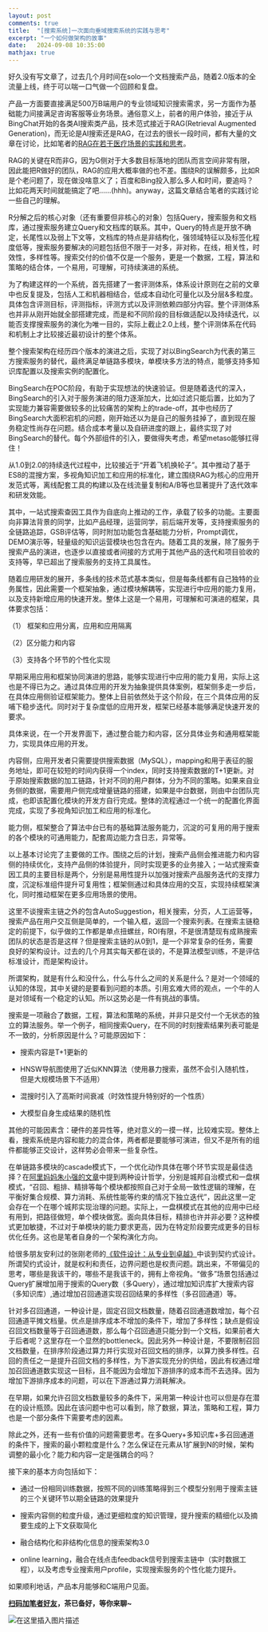 ```yaml
---
layout: post
comments: true
title:  "[搜索系统]一次面向垂域搜索系统的实践与思考"
excerpt: "一个如何做架构的故事"
date:   2024-09-08 10:35:00
mathjax: true
---
```


好久没有写文章了，过去几个月时间在solo一个文档搜索产品，随着2.0版本的全流量上线，终于可以喘一口气做一个回顾和复盘。

产品一方面要直接满足500万B端用户的专业领域知识搜索需求，另一方面作为基础能力间接满足咨询客服等业务场景。通俗意义上，前者的用户体验，接近于从BingChat开始的各类AI搜索类产品，技术范式接近于RAG(Retrieval Augmented Generation)，而无论是AI搜索还是RAG，在过去的很长一段时间，都有大量的文章在讨论，比如笔者的[RAG在若干医疗场景的实践和思考](https://mp.weixin.qq.com/s?__biz=MzU2MTY2ODEzNA==&mid=2247484869&idx=1&sn=4bf5c85a58fa2e5ee477442752d2a832&chksm=fc740c8ccb03859afd52c4294626eb7b9014533cb4615343f4102708a46128db8fe70afa8407&token=1535827598&lang=zh_CN#rd)。

RAG的关键在R而非G，因为G侧对于大多数目标落地的团队而言空间非常有限，因此能把R做好的团队，RAG的应用大概率做的也不差。围绕R的误解颇多，比如R是个老问题了，现在做没啥意义了；百度和Bing投入那么多人和时间，要追吗？比如花两天时间就能搞定了吧......(hhh)。anyway，这篇文章结合笔者的实践讨论一些自己的理解。

R分解之后的核心对象（还有重要但非核心的对象）包括Query，搜索服务和文档库，通过搜索服务建立Query和文档库的联系。其中，Query的特点是开放不确定，长尾性以及弱上下文等，文档库的特点是非结构化，强领域特征以及标签化程度低等，搜索服务要解决的问题包括但不限于一对多，非对称，在线，相关性，时效性，多样性等。搜索交付的价值不仅是一个服务，更是一个数据，工程，算法和策略的结合体，一个易用，可理解，可持续演进的系统。

为了构建这样的一个系统，首先搭建了一套评测体系，体系设计原则在之前的文章中也反复提及，包括人工和机器相结合，低成本自动化可量化以及分层&多粒度。具体包含评测目标，评测指标，评测方式以及评测依赖四部分内容。整个评测体系也并非从刚开始就全部搭建完成，而是和不同阶段的目标做适配以及持续迭代，以能否支撑搜索服务的演化为唯一目的，实际上截止2.0上线，整个评测体系在代码和机制上才比较接近最初设计的整个体系。

整个搜索架构在经历四个版本的演进之后，实现了对以BingSearch为代表的第三方搜索服务的替代，最终满足单链路多模块，单模块多方法的特点，能够支持多知识库配置以及搜索实例的配置化。

BingSearch在POC阶段，有助于实现想法的快速验证。但是随着迭代的深入，BingSearch的引入对于服务演进的阻力逐渐加大，比如过滤只能后置，比如为了实现能力兼容需要做较多的比较痛苦的架构上的trade-off，其中也经历了BingSearch大面积宕机的问题，刚开始还以为是自己的服务挂掉了，直到现在服务稳定性尚存在问题。结合成本考量以及自研进度的跟上，最终实现了对BingSearch的替代。每个外部组件的引入，要做得失考虑，希望metaso能够扛得住！

从1.0到2.0的持续迭代过程中，比较接近于“开着飞机换轮子”。其中推动了基于ES8的混搜方案，多视角知识加工和应用的标准化，建立围绕RAG为核心的应用开发范式等，离线配套工具的构建以及在线流量复制和A/B等也显著提升了迭代效率和研发效能。

其中，一站式搜索查因工具作为自底向上推动的工作，承载了较多的功能。主要面向非算法背景的同学，比如产品经理，运营同学，前后端开发等，支持搜索服务的全链路追踪，GSB评估等，同时附加功能包含基础能力分析，Prompt调优，DEMO演示等，轻量级的知识运营模块也包含在内。随着工具的发展，除了服务于搜索产品的演进，也逐步以直接或者间接的方式用于其他产品的迭代和项目验收的支持等，早已超出了搜索服务的支持工具属性。

随着应用研发的展开，多条线的技术范式基本类似，但是每条线都有自己独特的业务属性，因此需要一个框架抽象，通过模块解耦等，实现进行中应用的能力复用，以及支持新增应用的快速开发。整体上这是一个易用，可理解和可演进的框架，具体要求包括：

（1） 框架和应用分离，应用和应用隔离

（2）区分能力和内容

（3）支持各个环节的个性化实现

早期采用应用和框架协同演进的思路，能够实现进行中应用的能力复用，实际上这也是不得已为之。通过具体应用的开发为抽象提供具体案例，框架侧多走一步后，在具体应用侧验证框架能力。整体上目前依然处于这个阶段，在三个具体应用的反哺下稳步迭代。同时对于复杂度低的应用开发，框架已经基本能够满足快速开发的要求。

具体来说，在一个开发界面下，通过整合能力和内容，区分具体业务和通用框架能力，实现具体应用的开发。

内容侧，应用开发者只需要提供搜索数据（MySQL），mapping和用于表征的服务地址，即可在较短的时间内获得一个index，同时支持搜索数据的T+1更新。对于原始搜索数据的加工链路，针对不同的用户群体，分为不同的策略。如果来自业务侧的数据，需要用户侧完成增量链路的搭建，如果是中台数据，则由中台团队完成，也即该配置化模块的开发方自行完成。整体的流程通过一个统一的配置化界面完成，实现了多视角知识加工和应用的标准化。

能力侧，框架整合了算法中台已有的基础算法服务能力，沉淀的可复用的用于搜索的各个模块的可通用能力，配套周边能力含日志，异常等。

以上基本讨论完了主要做的工作。围绕之后的计划，搜索产品侧会推进能力和内容侧的持续优化，支持产品侧的体验提升，同时实现更多的业务接入；一站式搜索查因工具的主要目标是两个，分别是易用性提升以加强对搜索产品服务迭代的支撑力度，沉淀标准组件提升可复用性；框架侧通过和具体应用的交互，实现持续框架演化，同时推动框架在更多应用场景的使用。

这里不谈搜索主链之外的包含AutoSuggestion，相关搜索，分页，人工运营等，搜索产品在用户交互侧是简单的，一个输入框，返回一个搜索列表。在搜索主链稳定的前提下，似乎做的工作都是单点扭螺丝，ROI有限，不是很清楚现有成熟搜索团队的状态是否是这样？但是搜索主链的从0到1，是一个非常复杂的任务，需要良好的架构设计。过去的几个月其实每天都在谈的，不是算法模型训练，不是评估标准设计，而是架构设计。

所谓架构，就是有什么和没什么，什么与什么之间的关系是什么？是对一个领域的认知的体现，其中关键的是要看到问题的本质。引用玄难大师的观点，一个牛的人是对领域有一个稳定的认知。所以这势必是一件有挑战的事情。

搜索是一项融合了数据，工程，算法和策略的系统，并非只是交付一个无状态的独立的算法服务。举一个例子，相同搜索Query，在不同的时刻搜索结果列表可能是不一致的，分析原因是什么？可能原因如下：

+ 搜索内容是T+1更新的

+ HNSW导航图使用了近似KNN算法（使用暴力搜索，虽然不会引入随机性，但是大规模场景下不适用）

+ 混搜时引入了高斯时间衰减（时效性提升特别好的一个性质）

+ 大模型自身生成结果的随机性

其他的可能因素含：硬件的差异性等，绝对意义的一摸一样，比较难实现。整体上看，搜索系统是内容和能力的混合体，两者都是要能够可演进，但又不是所有的组件都能够正交设计，这样势必会带来一些复杂性。

在单链路多模块的cascade模式下，一个优化动作具体在哪个环节实现是最佳选择？在[阿里妈妈朱小强的文章](https://zhuanlan.zhihu.com/p/398041971)中提到两种设计哲学，分别是城邦自治模式和一盘棋模式，“召回、粗排、精排等每个模块都按照自己对于全局一致性逻辑的理解，在平衡好集合规模、算力消耗、系统性能等约束的情况下独立迭代”，因此这里一定会存在一个在哪个城邦实现治理的问题。实际上，一盘棋模式在其他的应用中已经有用到，把路径做短，单个模块做宽。面向具体目标，精排也许并非必要？这种模式更加敏捷，不过对于单模块的能力要求更高，因为在特定阶段要完成更多的目标优化任务。这也是笔者自身的一个架构演化方向。

给很多朋友安利过的张刚老师的[《软件设计：从专业到卓越》](https://book.douban.com/subject/35966115/)中谈到契约式设计。所谓契约式设计，就是权利和责任，边界问题也是权责问题。跳出来，不带偏见的思考，哪些是我该干的，哪些不是我该干的，拥有上帝视角。“做多”场景包括通过Query扩展增加用于搜索的Query数（多Query），通过增加知识库扩大搜索内容（多知识库）,通过增加召回通道实现召回结果的多样性（多召回通道）等。

针对多召回通道，一种设计是，固定召回文档数量，随着召回通道数增加，每个召回通道平摊文档量。优点是排序成本不增加的条件下，增加了多样性；缺点是假设召回文档数量等于召回通道数，那么每个召回通道只能分到一个文档，如果前者大于后者呢？这里存在一个显然的bottleneck。因此另外一种设计是，不要限制召回文档数量，在排序阶段通过算力并行实现对召回文档的排序，以算力换多样性。召回的责任之一是提升召回文档的多样性，为下游实现充分的供给，因此有权通过增加召回通道数实现这一目标，且不能因为会增加下游排序的成本而不去选择。因为增加下游排序成本的问题，可以在下游通过算力消耗解决。

在早期，如果允许召回文档数量较多的条件下，采用第一种设计也可以但是存在潜在的设计瓶颈。因此在该问题中也可以看到，除了数据，算法，策略和工程，算力也是一个部分条件下需要考虑的因素。

除此之外，还有一些有价值的问题需要思考。在多Query+多知识库+多召回通道的条件下，搜索的最小颗粒度是什么？怎么保证在元素从1扩展到N的时候，架构调整的最小化？能力和内容一定是强耦合的吗？

接下来的基本方向包括如下：

+ 通过一份相同训练数据，按照不同的训练策略得到三个模型分别用于搜索主链的三个关键环节以期全链路的效果提升

+ 搜索内容侧的粒度升级，通过更细粒度的知识管理，提升搜索的精细化以及摘要生成的上下文获取简化

+ 融合结构化和非结构化信息的搜索架构3.0

+ online learning，融合在线点击feedback信号到搜索主链中（实时数据工程），以及考虑专业搜索用户profile，实现搜索服务的个性化能力提升。

如果顺利地话，产品本月能够和C端用户见面。

**[扫码加笔者好友](https://zhpmatrix.github.io/about/)，茶已备好，等你来聊~**

![在这里插入图片描述](https://i-blog.csdnimg.cn/blog_migrate/1a12d420a40878ca54a881ee8eae3788.gif#pic_center)















